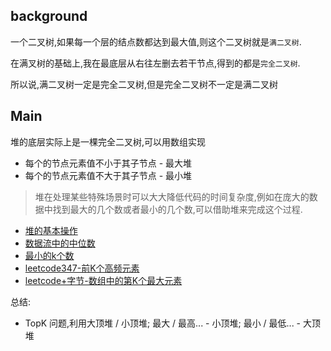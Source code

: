 ## background
一个二叉树,如果每一个层的结点数都达到最大值,则这个二叉树就是`满二叉树`. 

在满叉树的基础上,我在最底层从右往左删去若干节点,得到的都是`完全二叉树`. 

所以说,满二叉树一定是完全二叉树,但是完全二叉树不一定是满二叉树

## Main
堆的底层实际上是一棵完全二叉树,可以用数组实现

- 每个的节点元素值不小于其子节点 - 最大堆
- 每个的节点元素值不大于其子节点 - 最小堆

> 堆在处理某些特殊场景时可以大大降低代码的时间复杂度,例如在庞大的数据中找到最大的几个数或者最小的几个数,可以借助堆来完成这个过程. 

- [堆的基本操作](./堆/堆的基本操作)
- [数据流中的中位数](./堆/数据流中的中位数)
- [最小的k个数](./堆/leetcode+tx+字节-最小的k个数)
- [leetcode347-前K个高频元素](./堆/leetcode347-前K个高频元素.md)
- [leetcode+字节-数组中的第K个最大元素](./堆/leetcode+字节-数组中的第K个最大元素.md)


总结: 
- TopK 问题,利用大顶堆 / 小顶堆;  最大 / 最高... - 小顶堆;  最小 / 最低... - 大顶堆